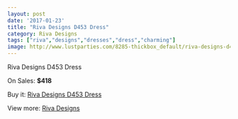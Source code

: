 ```yaml
---
layout: post
date: '2017-01-23'
title: "Riva Designs D453 Dress"
category: Riva Designs
tags: ["riva","designs","dresses","dress","charming"]
image: http://www.lustparties.com/8285-thickbox_default/riva-designs-d453-dress.jpg
---
```

Riva Designs D453 Dress

On Sales: **$418**
<a href="https://www.lustparties.com/en/riva-designs/2783-riva-designs-d453-dress.html"><amp-img layout="responsive" width="600" height="600" src="//www.lustparties.com/8285-thickbox_default/riva-designs-d453-dress.jpg" alt="Riva Designs D453 Dress 0" /></a>
<a href="https://www.lustparties.com/en/riva-designs/2783-riva-designs-d453-dress.html"><amp-img layout="responsive" width="600" height="600" src="//www.lustparties.com/8286-thickbox_default/riva-designs-d453-dress.jpg" alt="Riva Designs D453 Dress 1" /></a>

Buy it: [Riva Designs D453 Dress](https://www.lustparties.com/en/riva-designs/2783-riva-designs-d453-dress.html "Riva Designs D453 Dress")

View more: [Riva Designs](https://www.lustparties.com/en/6-riva-designs "Riva Designs")